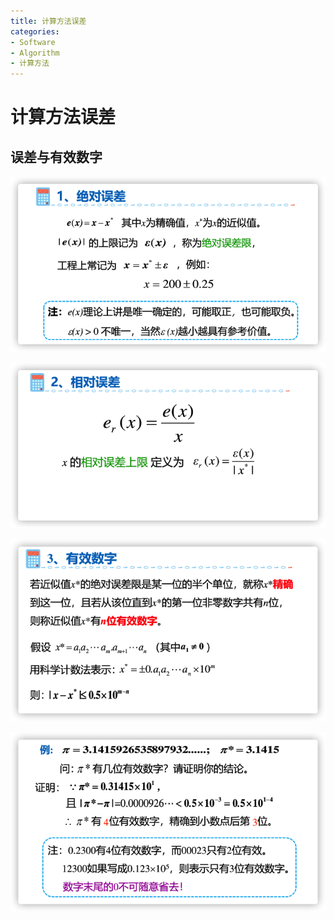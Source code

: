 ```yaml
---
title: 计算方法误差
categories:
- Software
- Algorithm
- 计算方法
---
```

# 计算方法误差

## 误差与有效数字

![](https://raw.githubusercontent.com/LuShan123888/Files/main/Pictures/2020-12-10-9YjvbuNWQGerL3C.png)

![](https://raw.githubusercontent.com/LuShan123888/Files/main/Pictures/2020-12-10-gtukhCN8Y5GAfUm.png)

![](https://raw.githubusercontent.com/LuShan123888/Files/main/Pictures/2020-12-10-jvQCyZsESaM1oWV.png)

![](https://raw.githubusercontent.com/LuShan123888/Files/main/Pictures/2020-12-10-jU5XOyKlmx91V7E.png)